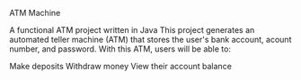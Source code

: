 ATM Machine

A functional ATM project written in Java
This project generates an automated teller machine (ATM) that stores the user's bank account, acount number, and password. With this ATM, users will be able to:

Make deposits
Withdraw money
View their account balance
